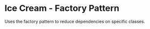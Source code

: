 # Ice Cream - Factory Pattern

Uses the factory pattern to reduce dependencies on specific classes. 
